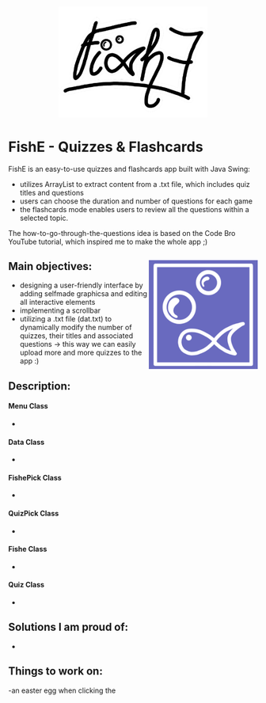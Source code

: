 <p align="center">
  <img src="https://github.com/annov723/FishE/blob/master/quiz-game/logo.png" width=300>
</p>

# FishE - Quizzes & Flashcards
FishE is an easy-to-use quizzes and flashcards app built with Java Swing:
- utilizes ArrayList to extract content from a .txt file, which includes quiz titles and questions
- users can choose the duration and number of questions for each game
- the flashcards mode enables users to review all the questions within a selected topic.

The how-to-go-through-the-questions idea is based on the Code Bro YouTube tutorial, which inspired me to make the whole app ;)

## Main objectives: <img align="right" img src="https://github.com/annov723/FishE/blob/master/quiz-game/mini.png" width=220>
- designing a user-friendly interface by adding selfmade graphicsa and editing all interactive elements
- implementing a scrollbar
- utilizing a .txt file (dat.txt) to dynamically modify the number of quizzes, their titles and associated questions -> this way we can easily upload more and more quizzes to the app :)

## Description:
#### Menu Class
-

#### Data Class
-

#### FishePick Class
-

#### QuizPick Class
-

#### Fishe Class
-

#### Quiz Class
-


## Solutions I am proud of:
-

## Things to work on:
-an easter egg when clicking the 

